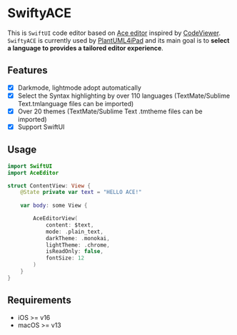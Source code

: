# SwiftyACE

This is `SwiftUI` code editor based on [Ace editor] inspired by [CodeViewer]. `SwiftyACE` is currently used by [PlantUML4iPad] and its main goal is to **select a language to provides a tailored editor experience**.

## Features

- [x] Darkmode, lightmode adopt automatically
- [x] Select the Syntax highlighting by over 110 languages (TextMate/Sublime Text.tmlanguage files can be imported)
- [x] Over 20 themes (TextMate/Sublime Text .tmtheme files can be imported)
- [x] Support SwiftUI

## Usage

```Swift
import SwiftUI
import AceEditor

struct ContentView: View {
    @State private var text = "HELLO ACE!"
    
    var body: some View {

        AceEditorView(
            content: $text,
            mode: .plain_text,
            darkTheme: .monokai,
            lightTheme: .chrome,
            isReadOnly: false,
            fontSize: 12
        )
    }
}

```

## Requirements
- iOS >= v16
- macOS >= v13


[Ace Editor]: https://ace.c9.io
[PlantUML4iPad]: https://github.com/bsorrentino/PlantUML4iPad
[CodeViewer]: https://github.com/dwarvesf/CodeViewer
